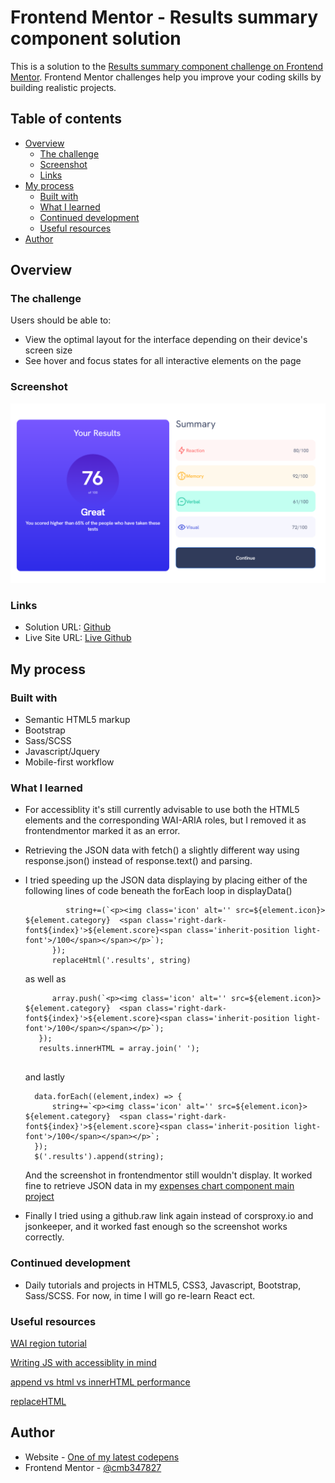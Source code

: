 # Frontend Mentor - Results summary component solution

This is a solution to the [Results summary component challenge on Frontend Mentor](https://www.frontendmentor.io/challenges/results-summary-component-CE_K6s0maV). Frontend Mentor challenges help you improve your coding skills by building realistic projects. 

## Table of contents

- [Overview](#overview)
  - [The challenge](#the-challenge)
  - [Screenshot](#screenshot)
  - [Links](#links)
- [My process](#my-process)
  - [Built with](#built-with)
  - [What I learned](#what-i-learned)
  - [Continued development](#continued-development)
  - [Useful resources](#useful-resources)
- [Author](#author)


## Overview

### The challenge

Users should be able to:

- View the optimal layout for the interface depending on their device's screen size
- See hover and focus states for all interactive elements on the page

### Screenshot

![screenshot](./assets/images/screenshot.PNG "screenshot")

### Links

- Solution URL: [Github]()
- Live Site URL: [Live Github]()

## My process

### Built with

- Semantic HTML5 markup
- Bootstrap
- Sass/SCSS
- Javascript/Jquery
- Mobile-first workflow

### What I learned

- For accessiblity it's still currently advisable to use both the HTML5 elements and the corresponding WAI-ARIA roles, but I removed it as frontendmentor marked it as an error.
- Retrieving the JSON data with fetch() a slightly different way using response.json() instead of response.text() and parsing.
- I tried speeding up the JSON data displaying by placing either of the following lines of code beneath the forEach loop in displayData()
  ```   data.forEach((element,index) => {
	       string+=(`<p><img class='icon' alt='' src=${element.icon}> ${element.category}  <span class='right-dark-font${index}'>${element.score}<span class='inherit-position light-font'>/100</span></span></p>`);
        });
	    replaceHtml('.results', string)
  ```
  as well as
  ```data.forEach((element,index) => {
	    array.push(`<p><img class='icon' alt='' src=${element.icon}> ${element.category}  <span class='right-dark-font${index}'>${element.score}<span class='inherit-position light-font'>/100</span></span></p>`);
     });
	 results.innerHTML = array.join(' ');
   
  ```
  and lastly
  ```
    data.forEach((element,index) => {
	    string+=`<p><img class='icon' alt='' src=${element.icon}> ${element.category}  <span class='right-dark-font${index}'>${element.score}<span class='inherit-position light-font'>/100</span></span></p>`;
    });
	$('.results').append(string);
  ```
  
  And the screenshot in frontendmentor still wouldn't display. It worked fine to retrieve JSON data in my [expenses chart component main project](https://github.com/cmb347827/expenses-chart-component-main)
- Finally I tried using a github.raw link again instead of corsproxy.io and jsonkeeper, and it worked fast enough so the screenshot works correctly.
  
### Continued development

- Daily tutorials and projects in HTML5, CSS3, Javascript, Bootstrap, Sass/SCSS. For now, in time I will go re-learn React ect.

### Useful resources

[WAI region tutorial](https://www.w3.org/WAI/tutorials/page-structure/regions/)

[Writing JS with accessiblity in mind](https://medium.com/@matuzo/writing-javascript-with-accessibility-in-mind-a1f6a5f467b9)

[append vs html vs innerHTML performance](https://stackoverflow.com/questions/18393981/append-vs-html-vs-innerhtml-performance)

[replaceHTML](https://blog.stevenlevithan.com/archives/faster-than-innerhtml)



## Author

- Website - [One of my latest codepens](https://codepen.io/cynthiab72/pen/oNybYON)
- Frontend Mentor - [@cmb347827](https://www.frontendmentor.io/profile/cmb347827)

